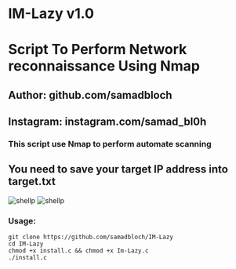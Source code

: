 # IM-Lazy v1.0
# Script To Perform Network reconnaissance Using Nmap

## Author: github.com/samadbloch
## Instagram: instagram.com/samad_bl0h
 
### This script use Nmap to perform automate scanning
## You need to save your target IP address into target.txt




![shellp](https://github.com/samadbloch/IM-Lazy/raw/master/Screenshot_20200627_230817.png)
![shellp](https://github.com/samadbloch/IM-Lazy/raw/master/Screenshot_20200627_230942.png)

### Usage:
```
git clone https://github.com/samadbloch/IM-Lazy
cd IM-Lazy
chmod +x install.c && chmod +x Im-Lazy.c
./install.c
```
